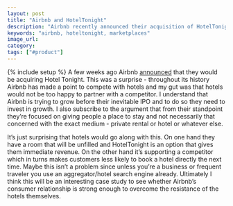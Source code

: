 ```yaml
---
layout: post
title: "Airbnb and HotelTonight"
description: "Airbnb recently announced their acquisition of HotelTonight and it's going to be an interesting case study of whether having the consumer relationships can overcome supplier resistance."
keywords: "airbnb, hoteltonight, marketplaces"
image_url:
category:
tags: ["#product"]
---
```

{% include setup %}
A few weeks ago Airbnb [announced](https://press.airbnb.com/airbnb-signs-agreement-to-acquire-hoteltonight/
) that they would be acquiring Hotel Tonight. This was a surprise - throughout its history Airbnb has made a point to compete with hotels and my gut was that hotels would not be too happy to partner with a competitor. I understand that Airbnb is trying to grow before their inevitable IPO and to do so they need to invest in growth. I also subscribe to the argument that from their standpoint they’re focused on giving people a place to stay and not necessarily that concerned with the exact medium - private rental or hotel or whatever else.

It’s just surprising that hotels would go along with this. On one hand they have a room that will be unfilled and HotelTonight is an option that gives them immediate revenue. On the other hand it’s supporting a competitor which in turns makes customers less likely to book a hotel directly the next time. Maybe this isn’t a problem since unless you’re a business or frequent traveler you use an aggregator/hotel search engine already. Ultimately I think this will be an interesting case study to see whether Airbnb’s consumer relationship is strong enough to overcome the resistance of the hotels themselves.
